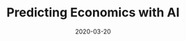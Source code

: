 ---
title: "Predicting Economics with AI"
date: 2020-03-20
categories: [blog post]
section: ople
tags: [seo, blog post, machine learning]
link: https://ople.ai/ai-blog/predicting-economics-using-ai/
---